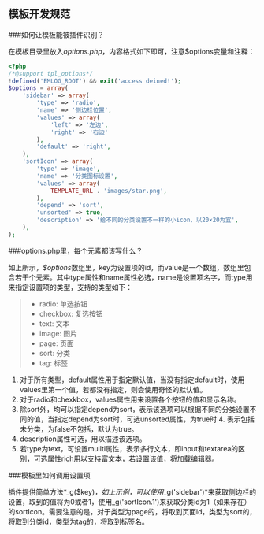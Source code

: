 模板开发规范
--------------

###如何让模板能被插件识别？

在模板目录里放入*options.php*，内容格式如下即可，注意$options变量和注释：

```php
<?php
/*@support tpl_options*/
!defined('EMLOG_ROOT') && exit('access deined!');
$options = array(
	'sidebar' => array(
		'type' => 'radio',
		'name' => '侧边栏位置',
		'values' => array(
			'left' => '左边',
			'right' => '右边'
		),
		'default' => 'right',
	),
	'sortIcon' => array(
		'type' => 'image',
		'name' => '分类图标设置',
		'values' => array(
			TEMPLATE_URL . 'images/star.png',
		),
		'depend' => 'sort',
		'unsorted' => true,
		'description' => '给不同的分类设置不一样的小icon，以20×20为宜',
	),
);
```

###options.php里，每个元素都该写什么？

如上所示，*$options*数组里，key为设置项的id，而value是一个数组，数组里包含若干个元素。其中type属性和name属性必选，name是设置项名字，而type用来指定设置项的类型，支持的类型如下：

> - radio: 单选按钮
> - checkbox: 复选按钮
> - text: 文本
> - image: 图片
> - page: 页面
> - sort: 分类
> - tag: 标签

1. 对于所有类型，default属性用于指定默认值，当没有指定default时，使用values里第一个值，若都没有指定，则会使用奇怪的默认值。
2. 对于radio和chexkbox，values属性用来设置各个按钮的值和显示名称。
3. 除sort外，均可以指定depend为sort，表示该选项可以根据不同的分类设置不同的值，当指定depend为sort时，可选unsorted属性，为true时 4. 表示包括未分类，为false不包括，默认为true。
5. description属性可选，用以描述该选项。
6. 若type为text，可设置muilti属性，表示多行文本，即input和textarea的区别，可选属性rich用以支持富文本，若设置该值，将加载编辑器。

###模板里如何调用设置项

插件提供简单方法*_g($key)*，如上示例，可以使用*_g('sidebar')*来获取侧边栏的设置，取到的值将为0或者1，使用_g('sortIcon.1')来获取分类id为1（如果存在）的sortIcon。需要注意的是，对于类型为page的，将取到页面id，类型为sort的，将取到分类id，类型为tag的，将取到标签名。
